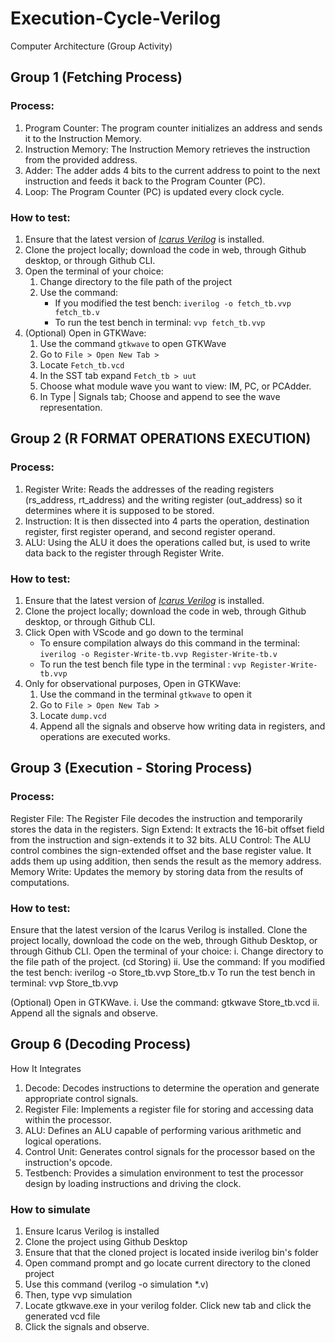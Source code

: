 # Execution-Cycle-Verilog
Computer Architecture (Group Activity)


## Group 1 (Fetching Process)

### Process:

1. Program Counter: The program counter initializes an address and sends it to the Instruction Memory.
2. Instruction Memory: The Instruction Memory retrieves the instruction from the provided address.
3. Adder: The adder adds 4 bits to the current address to point to the next instruction and feeds it back to the Program Counter (PC).
4. Loop: The Program Counter (PC) is updated every clock cycle.

### How to test:

1. Ensure that the latest version of *[Icarus Verilog](https://bleyer.org/icarus/)* is installed.
2. Clone the project locally; download the code in web, through Github desktop, or through Github CLI.
3. Open the terminal of your choice:
    1. Change directory to the file path of the project
    2. Use the command:
        - If you modified the test bench: `iverilog -o fetch_tb.vvp fetch_tb.v`
        - To run the test bench in terminal: `vvp fetch_tb.vvp`
4. (Optional) Open in GTKWave:
    1. Use the command `gtkwave` to open GTKWave
    2. Go to `File > Open New Tab >`
    3. Locate `Fetch_tb.vcd`
    4. In the SST tab expand `Fetch_tb > uut`
    5. Choose what module wave you want to view: IM, PC, or PCAdder.
    6. In Type | Signals tab; Choose and append to see the wave representation.


## Group 2 (R FORMAT OPERATIONS EXECUTION)

### Process:

1. Register Write: Reads the addresses of the reading registers (rs_address, rt_address) and the writing register (out_address) so it determines where it is supposed to be stored.
2. Instruction: It is then dissected into 4 parts the operation, destination register, first register operand, and second register operand.
3. ALU: Using the ALU it does the operations called but, is used to write data back to the register through Register Write.

### How to test:

1. Ensure that the latest version of *[Icarus Verilog](https://bleyer.org/icarus/)* is installed.
2. Clone the project locally; download the code in web, through Github desktop, or through Github CLI.
3. Click Open with VScode and go down to the terminal
    - To ensure compilation always do this command in the terminal: `iverilog -o Register-Write-tb.vvp Register-Write-tb.v`
    - To run the test bench file type in the terminal : `vvp Register-Write-tb.vvp`
4. Only for observational purposes, Open in GTKWave:
    1. Use the command in the terminal `gtkwave` to open it
    2. Go to `File > Open New Tab >`
    3. Locate `dump.vcd`
    4. Append all the signals and observe how writing data in registers, and operations are executed works.

## Group 3 (Execution - Storing Process)

### Process:

Register File: The Register File decodes the instruction and temporarily stores the data in the registers.
Sign Extend: It extracts the 16-bit offset field from the instruction and sign-extends it to 32 bits.
ALU Control: The ALU control combines the sign-extended offset and the base register value. It adds them up using addition, then sends the result as the memory address.
Memory Write: Updates the memory by storing data from the results of computations.

### How to test:

Ensure that the latest version of the Icarus Verilog is installed.
Clone the project locally, download the code on the web, through Github Desktop, or through Github CLI.
Open the terminal of your choice:
i. Change directory to the file path of the project. (cd Storing)
ii. Use the command:
If you modified the test bench: iverilog -o Store_tb.vvp Store_tb.v
To run the test bench in terminal: vvp Store_tb.vvp

(Optional) Open in GTKWave.
i. Use the command: gtkwave Store_tb.vcd
ii. Append all the signals and observe.

## Group 6 (Decoding Process)

How It Integrates

1. Decode: Decodes instructions to determine the operation and generate appropriate control signals.
2. Register File: Implements a register file for storing and accessing data within the processor.
3. ALU: Defines an ALU capable of performing various arithmetic and logical operations.
4. Control Unit: Generates control signals for the processor based on the instruction's opcode.
5. Testbench: Provides a simulation environment to test the processor design by loading instructions and driving the clock.

### How to simulate

1. Ensure Icarus Verilog is installed
2. Clone the project using Github Desktop
3. Ensure that that the cloned project is located inside iverilog bin's folder
4. Open command prompt and go locate current directory to the cloned project
5. Use this command (verilog -o simulation *.v)
6. Then, type vvp simulation
7. Locate gtkwave.exe in your verilog folder. Click new tab and click the generated vcd file
8. Click the signals and observe.